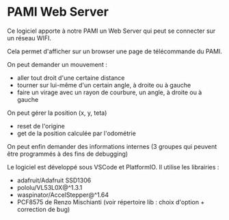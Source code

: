 # PAMI Web Server

Ce logiciel apporte à notre PAMI un Web Server qui peut se connecter sur un réseau WIFI.

Cela permet d'afficher sur un browser une page de télécommande du PAMI.

On peut demander un mouvement :
- aller tout droit d'une certaine distance
- tourner sur lui-même d'un certain angle, à droite ou à gauche
- faire un virage avec un rayon de courbure, un angle, à droite ou à gauche

On peut gérer la position (x, y, teta)
- reset de l'origine
- get de la position calculée par l'odométrie

On peut enfin demander des informations internes (3 groupes qui peuvent être programmés à des fins de debugging)

Le logiciel est développé sous VSCode et PlatformIO. Il utilise les librairies :
- adafruit/Adafruit SSD1306
- pololu/VL53L0X@^1.3.1
- waspinator/AccelStepper@^1.64
- PCF8575 de  Renzo Mischianti (voir répertoire lib : choix d'option + correction de bug)

